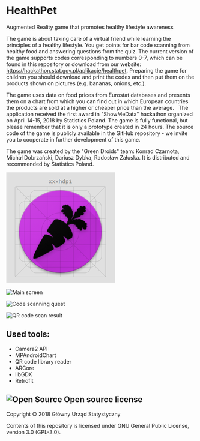 # HealthPet
Augmented Reality game that promotes healthy lifestyle awareness

The game is about taking care of a virtual friend while learning the principles of a healthy lifestyle. 
You get points for bar code scanning from healthy food and answering questions from the quiz. The current version of the game supports codes corresponding to numbers 0-7, which can be found in this repository or download from our website: https://hackathon.stat.gov.pl/aplikacje/healthpet.  Preparing the game for children you should download and print the codes and then put them on the products shown on pictures (e.g. bananas, onions, etc.).

The game uses data on food prices from Eurostat databases and presents them on a chart from which you can find out in which European countries the products are sold at a higher or cheaper price than the average.
 
The application received the first award in "ShowMeData" hackathon organized on April 14-15, 2018 by Statistics Poland. The game is fully functional, but please remember that it is only a prototype created in 24 hours. The source code of the game is publicly available in the GitHub repository - we invite you to cooperate in further development of this game.

The game was created by the "Green Droids" team: 
  Konrad Czarnota,
  Michał Dobrzański, 
  Dariusz Dybka, 
  Radosław Załuska.
It is distributed and recommended by Statistics Poland.

![](https://github.com/MichalDanielDobrzanski/GusHackaton/blob/master/imgs/icon.PNG "Icon")

![](https://github.com/Statistics-Poland/HealthPet/blob/master/screenshots/eng/Screenshot_20180426-090037_HealthPet.jpg "Main screen")

![](https://github.com/Statistics-Poland/HealthPet/blob/master/screenshots/eng/Screenshot_20180426-090047_HealthPet.jpg "Code scanning quest")

![](https://github.com/Statistics-Poland/HealthPet/blob/master/screenshots/eng/Screenshot_20180426-090341_HealthPet.jpg "QR code scan result")

## Used tools:
- Camera2 API
- MPAndroidChart
- QR code library reader
- ARCore
- libGDX
- Retrofit

## <img src="https://opensource.org/files/osi_symbol.png" height="20" alt="Open Source" /> Open source license

Copyright &copy; 2018 Główny Urząd Statystyczny

Contents of this repository is licensed under GNU General Public License, version 3.0 (GPL-3.0).
